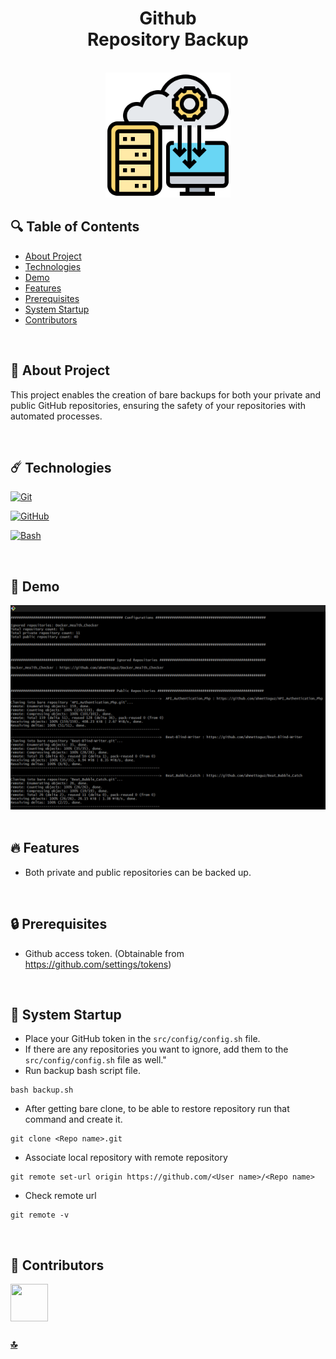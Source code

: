 <h1 id="top" align="center">Github <br/> Repository Backup</h1> 

<br>

<div align="center">
    <img width=200 src="assets/favicon.png">
</div>

## 🔍 Table of Contents

- [About Project](#intro)
- [Technologies](#technologies)
- [Demo](#demo)
- [Features](#features)
- [Prerequisites](#prerequisites)
- [System Startup](#system-startup)
- [Contributors](#contributors)

<br/>

<h2 id="intro">📌 About Project</h2> 

This project enables the creation of bare backups for both your private and public GitHub repositories, ensuring the safety of your repositories with automated processes.

<br/>

<h2 id="technologies">☄️ Technologies</h2>

[![Git](https://img.shields.io/badge/GIT-E44C30?style=for-the-badge&logo=git&logoColor=white)](https://git-scm.com/)

[![GitHub](https://img.shields.io/badge/github-%23121011.svg?style=for-the-badge&logo=github&logoColor=white)](https://github.com/ahmettoguz)

[![Bash](https://img.shields.io/badge/Shell_Script-121011?style=for-the-badge&logo=gnu-bash&logoColor=white)](https://www.gnu.org/software/bash/)

<br/>

<h2 id="demo">🎥 Demo</h2> 

<div>
    <img width=1000 src="assets/demo.png">
</div>

<br/>

<h2 id="features">🔥 Features</h2>

* Both private and public repositories can be backed up.
  
<br/>

<h2 id="prerequisites">🔒 Prerequisites</h2> 

* Github access token. (Obtainable from https://github.com/settings/tokens)

<br/>


<h2 id="system-startup">🚀 System Startup</h2> 

* Place your GitHub token in the `src/config/config.sh` file.
* If there are any repositories you want to ignore, add them to the `src/config/config.sh` file as well."
* Run backup bash script file.

```
bash backup.sh
```

* After getting bare clone, to be able to restore repository run that command and create it.

```
git clone <Repo name>.git
```

* Associate local repository with remote repository

```
git remote set-url origin https://github.com/<User name>/<Repo name>
```

* Check remote url

```
git remote -v
```

<br/>

<h2 id="contributors">👥 Contributors</h2> 

<a href="https://github.com/ahmettoguz" target="_blank"><img width=60 height=60 src="https://avatars.githubusercontent.com/u/101711642?v=4"></a> 

### [🔝](#top)
